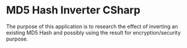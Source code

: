 # MD5 Hash Inverter CSharp

The purpose of this application is to research the effect of inverting an existing MD5 Hash and possibly using the result for encryption/security purpose.
